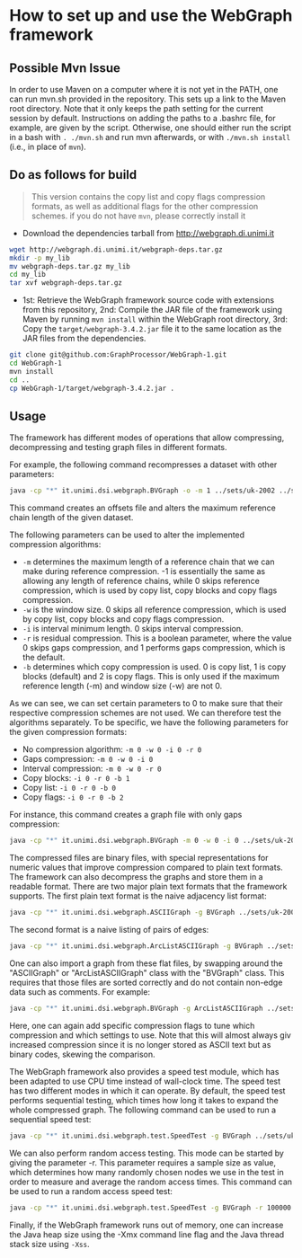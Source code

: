 # How to set up and use the WebGraph framework

## Possible Mvn Issue

In order to use Maven on a computer where it is not yet in the PATH, one
can run mvn.sh provided in the repository. This sets up a link to the Maven
root directory. Note that it only keeps the path setting for the current
session by default. Instructions on adding the paths to a .bashrc file, for
example, are given by the script. Otherwise, one should either run the script
in a bash with `. ./mvn.sh` and run mvn afterwards, or with `./mvn.sh install`
(i.e., in place of `mvn`).

## Do as follows for build

>  This version contains the copy list and copy flags compression
  formats, as well as additional flags for the other compression schemes.
if you do not have `mvn`, please correctly install it

- Download the dependencies tarball from http://webgraph.di.unimi.it

```zsh
wget http://webgraph.di.unimi.it/webgraph-deps.tar.gz
mkdir -p my_lib
mv webgraph-deps.tar.gz my_lib
cd my_lib
tar xvf webgraph-deps.tar.gz
```

- 1st: Retrieve the WebGraph framework source code with extensions from this
  repository, 2nd: Compile the JAR file of the framework using Maven by running `mvn install`
    within the WebGraph root directory, 3rd: Copy the `target/webgraph-3.4.2.jar` file it to the same location as the JAR
      files from the dependencies.

```zsh
git clone git@github.com:GraphProcessor/WebGraph-1.git
cd WebGraph-1
mvn install
cd ..
cp WebGraph-1/target/webgraph-3.4.2.jar .
```

## Usage

The framework has different modes of operations that allow compressing,
decompressing and testing graph files in different formats.

For example, the following command recompresses a dataset with other parameters:

```zsh
java -cp "*" it.unimi.dsi.webgraph.BVGraph -o -m 1 ../sets/uk-2002 ../sets/uk-fast
```

This command creates an offsets file and alters the maximum reference chain
length of the given dataset.

The following parameters can be used to alter the implemented compression
algorithms:
- `-m` determines the maximum length of a reference chain that we can make
  during reference compression. -1 is essentially the same as allowing any
  length of reference chains, while 0 skips reference compression, which is
  used by copy list, copy blocks and copy flags compression.
- `-w` is the window size. 0 skips all reference compression, which is used by
  copy list, copy blocks and copy flags compression.
- `-i` is interval minimum length. 0 skips interval compression.
- `-r` is residual compression. This is a boolean parameter, where the value
  0 skips gaps compression, and 1 performs gaps compression, which is the
  default.
- `-b` determines which copy compression is used. 0 is copy list, 1 is copy
  blocks (default) and 2 is copy flags. This is only used if the maximum
  reference length (-m) and window size (-w) are not 0.

As we can see, we can set certain parameters to 0 to make sure that their
respective compression schemes are not used. We can therefore test the algorithms separately. To be specific, we have the following parameters for the
given compression formats:

- No compression algorithm: `-m 0 -w 0 -i 0 -r 0`
- Gaps compression: `-m 0 -w 0 -i 0`
- Interval compression: `-m 0 -w 0 -r 0`
- Copy blocks: `-i 0 -r 0 -b 1`
- Copy list: `-i 0 -r 0 -b 0`
- Copy flags: `-i 0 -r 0 -b 2`

For instance, this command creates a graph file with only gaps compression:

```zsh
java -cp "*" it.unimi.dsi.webgraph.BVGraph -m 0 -w 0 -i 0 ../sets/uk-2002 ../sets/uk-gaps
```

The compressed files are binary files, with special representations for numeric
values that improve compression compared to plain text formats. The framework
can also decompress the graphs and store them in a readable format. There are
two major plain text formats that the framework supports. The first plain text
format is the naive adjacency list format:

```zsh
java -cp "*" it.unimi.dsi.webgraph.ASCIIGraph -g BVGraph ../sets/uk-2002 ../sets/uk-raw
```

The second format is a naive listing of pairs of edges:

```zsh
java -cp "*" it.unimi.dsi.webgraph.ArcListASCIIGraph -g BVGraph ../sets/uk-2002 ../sets/uk.edges
```

One can also import a graph from these flat files, by swapping around the
"ASCIIGraph" or "ArcListASCIIGraph" class with the "BVGraph" class. This
requires that those files are sorted correctly and do not contain non-edge
data such as comments. For example:

```zsh
java -cp "*" it.unimi.dsi.webgraph.BVGraph -g ArcListASCIIGraph ../sets/huge.txt.e ../sets/huge
```

Here, one can again add specific compression flags to tune which compression
and which settings to use. Note that this will almost always giv increased
compression since it is no longer stored as ASCII text but as binary codes,
skewing the comparison.

The WebGraph framework also provides a speed test module, which has been
adapted to use CPU time instead of wall-clock time. The speed test has two
different modes in which it can operate. By default, the speed test performs
sequential testing, which times how long it takes to expand the whole
compressed graph. The following command can be used to run a sequential speed
test:

```zsh
java -cp "*" it.unimi.dsi.webgraph.test.SpeedTest -g BVGraph ../sets/uk-gaps
```

We can also perform random access testing. This mode can be started by giving
the parameter -r. This parameter requires a sample size as value, which
determines how many randomly chosen nodes we use in the test in order to
measure and average the random access times. This command can be used to run
a random access speed test:

```zsh
java -cp "*" it.unimi.dsi.webgraph.test.SpeedTest -g BVGraph -r 100000 ../sets/uk-gaps
```

Finally, if the WebGraph framework runs out of memory, one can increase the
Java heap size using the -Xmx command line flag and the Java thread stack size
using `-Xss`.
